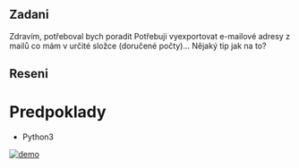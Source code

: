 ## Zadani
Zdravím, potřeboval bych poradit Potřebuji vyexportovat e-mailové adresy z mailů co mám v určité složce (doručené počty)... Nějaký tip jak na to?


## Reseni

# Predpoklady
- Python3

[![demo](https://asciinema.org/a/309184.svg)](https://asciinema.org/a/309184?autoplay=1)


